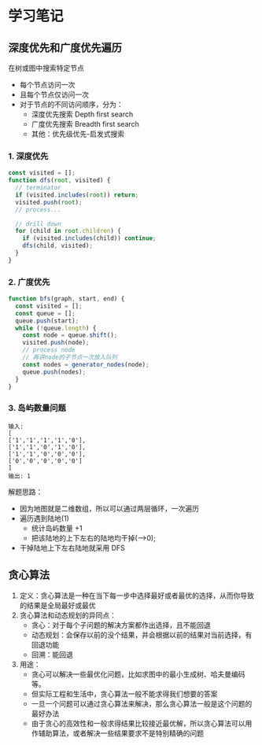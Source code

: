 # 学习笔记

## 深度优先和广度优先遍历
在树或图中搜索特定节点
   - 每个节点访问一次
   - 且每个节点仅访问一次
   - 对于节点的不同访问顺序，分为：
     - 深度优先搜索 Depth first search
     - 广度优先搜索 Breadth first search
     - 其他：优先级优先-启发式搜索
### 1. 深度优先
```javascript
const visited = [];
function dfs(root, visited) {
  // terminator
  if (visited.includes(root)) return;
  visited.push(root);
  // process...

  // drill down
  for (child in root.children) {
    if (visited.includes(child)) continue;
    dfs(child, visited);
  }
}
```
### 2. 广度优先
```javascript
function bfs(graph, start, end) {
  const visited = [];
  const queue = [];
  queue.push(start);
  while (!queue.length) {
    const node = queue.shift();
    visited.push(node);
    // process node
    // 再讲node的子节点一次放入队列
    const nodes = generator_nodes(node);
    queue.push(nodes);
  }
}
```
### 3. 岛屿数量问题
```text
输入:
[
['1','1','1','1','0'],
['1','1','0','1','0'],
['1','1','0','0','0'],
['0','0','0','0','0']
]
输出: 1
```
解题思路：
- 因为地图就是二维数组，所以可以通过两层循环，一次遍历
- 遍历遇到陆地(1)
   - 统计岛屿数量 +1
   - 把该陆地的上下左右的陆地均干掉(-->0);
- 干掉陆地上下左右陆地就采用 DFS

## 贪心算法
1. 定义：贪心算法是一种在当下每一步中选择最好或者最优的选择，从而你导致的结果是全局最好或最优
2. 贪心算法和动态规划的异同点：
   - 贪心：对于每个子问题的解决方案都作出选择，且不能回退
   - 动态规划：会保存以前的没个结果，并会根据以前的结果对当前选择，有回退功能
   - 回溯：能回退
3. 用途：
   - 贪心可以解决一些最优化问题，比如求图中的最小生成树、哈夫曼编码等。
   - 但实际工程和生活中，贪心算法一般不能求得我们想要的答案
   - 一旦一个问题可以通过贪心算法来解决，那么贪心算法一般是这个问题的最好办法
   - 由于贪心的高效性和一般求得结果比较接近最优解，所以贪心算法可以用作辅助算法，或者解决一些结果要求不是特别精确的问题